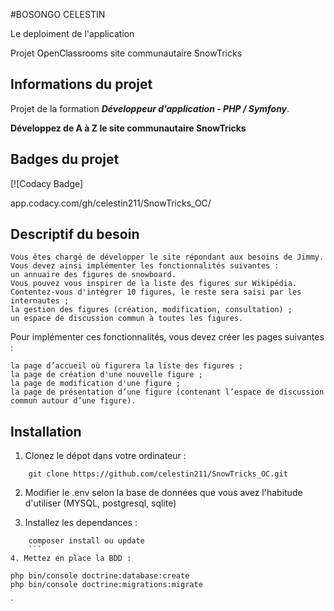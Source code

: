 #BOSONGO CELESTIN

Le deploiment de l'application

Projet OpenClassrooms site communautaire SnowTricks

## Informations du projet

Projet de la formation ***Développeur d'application - PHP / Symfony***.

**Développez de A à Z le site communautaire SnowTricks**

## Badges du projet

[![Codacy Badge]

app.codacy.com/gh/celestin211/SnowTricks_OC/

## Descriptif du besoin

    Vous êtes chargé de développer le site répondant aux besoins de Jimmy.
    Vous devez ainsi implémenter les fonctionnalités suivantes :
    un annuaire des figures de snowboard.
    Vous pouvez vous inspirer de la liste des figures sur Wikipédia. Contentez-vous d'intégrer 10 figures, le reste sera saisi par les internautes ;
    la gestion des figures (création, modification, consultation) ;
    un espace de discussion commun à toutes les figures.

Pour implémenter ces fonctionnalités, vous devez créer les pages suivantes :

    la page d’accueil où figurera la liste des figures ;
    la page de création d'une nouvelle figure ;
    la page de modification d'une figure ;
    la page de présentation d’une figure (contenant l’espace de discussion commun autour d’une figure).

## Installation

1. Clonez le dépot dans votre ordinateur :
```
    git clone https://github.com/celestin211/SnowTricks_OC.git
```

2. Modifier le .env selon la base de données que vous avez l'habitude d'utiliser (MYSQL, postgresql, sqlite)

3. Installez les dependances :
```
    composer install ou update
    ```
4. Mettez en place la BDD :
```
    php bin/console doctrine:database:create
    php bin/console doctrine:migrations:migrate
`
